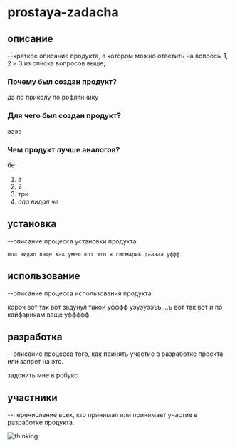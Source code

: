 # prostaya-zadacha
## описание
--краткое описание продукта, в котором можно ответить на вопросы 1, 2 и 3 из списка вопросов выше;

### Почему был создан продукт?
да по приколу по рофлянчику
### Для чего был создан продукт?
ээээ
### Чем продукт лучше аналогов?
бе
1. а
2. 2
3. три
4. _опа_ _видал_ _че_



## установка
--описание процесса установки продукта.

```
опа видал ваще как умею вот это я сигмарик дааааа уффф
```

## использование
--описание процесса использования продукта.

короч вот так вот задунул такой уфффф уэуэуээъъ....ъ вот так вот и по кайфарикам ваще уффффф

## разработка
--описание процесса того, как принять участие в разработке проекта или запрет на это.

задонить мне в робукс

## участники
--перечисление всех, кто принимал или принимает участие в разработке продукта.

![thinking](https://encrypted-tbn0.gstatic.com/images?q=tbn:ANd9GcTnPBiS9s9v-kWFsDzsP_4J992nR7RXYKGBLIq5y6RV0E0-k88ef7SEyyq-7Q0GVPWscF8&usqp=CAU)
